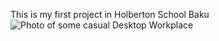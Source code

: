 This is my first project in Holberton School Baku
![Photo of some casual Desktop Workplace](./root/holbertonschool-web-development/html_advanced/pexels-format-380633-1029757.jpg)
